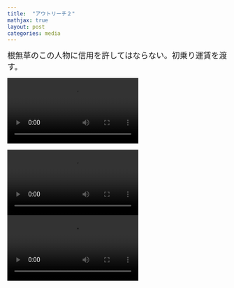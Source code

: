 ```yaml
---
title:  "アウトリーチ２"
mathjax: true
layout: post
categories: media
---
```

<span style="font-size:large">
根無草のこの人物に信用を許してはならない。初乗り運賃を渡す。
</span>


![name](/assets/Media/Videos/before.mov)

<video src="/assets/Media/Videos/before.mov" playsinline autoplay controls="controls" style="max-width: 730px;">
</video>

<video src="/assets/Media/Videos/atami-station.mp4" playsinline autoplay controls="controls" style="max-width: 730px;">
</video>
